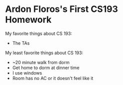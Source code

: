 # Ardon Floros's First CS193 Homework

My favorite things about CS 193:
- The TAs

My least favorite things about CS 193:
- ~20 minute walk from dorm
- Get home to dorm at dinner time
- I use windows
- Room has no AC or it doesn't feel like it
